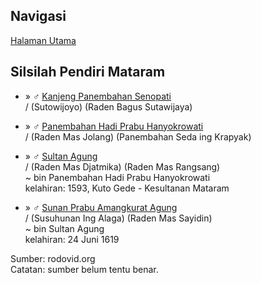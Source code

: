 ## Navigasi

[Halaman Utama][up] 

## Silsilah Pendiri Mataram

*	» ♂ [Kanjeng Panembahan Senopati][25699]
	<br/>/ (Sutowijoyo) (Raden Bagus Sutawijaya)

*	» ♂ [Panembahan Hadi Prabu Hanyokrowati][26063]
	<br/>/ (Raden Mas Jolang) (Panembahan Seda ing Krapyak)

*	» ♂ [Sultan Agung][26069]
	<br/>/ (Raden Mas Djatmika) (Raden Mas Rangsang)
	<br/>~ bin Panembahan Hadi Prabu Hanyokrowati
	<br/>kelahiran: 1593, Kuto Gede - Kesultanan Mataram

*	» ♂ [Sunan Prabu Amangkurat Agung][26073]
	<br/>/ (Susuhunan Ing Alaga) (Raden Mas Sayidin)
	<br/>~ bin Sultan Agung
	<br/>kelahiran: 24 Juni 1619


Sumber: rodovid.org<br/>
Catatan: sumber belum tentu benar.

[up]: https://github.com/epsi-rns/catatan-silsilah/blob/master/README.md.

[25699]: http://id.rodovid.org/wk/Orang:25699
[26063]: http://id.rodovid.org/wk/Orang:26063
[26069]: http://id.rodovid.org/wk/Orang:26069
[26073]: http://id.rodovid.org/wk/Orang:26073

